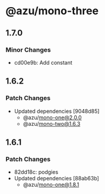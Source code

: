 # @azu/mono-three

## 1.7.0

### Minor Changes

- cd00e9b: Add constant

## 1.6.2

### Patch Changes

- Updated dependencies [9048d85]
  - @azu/mono-one@2.0.0
  - @azu/mono-two@1.6.3

## 1.6.1

### Patch Changes

- 82dd18c: podgies
- Updated dependencies [88ab63b]
  - @azu/mono-one@1.8.1
